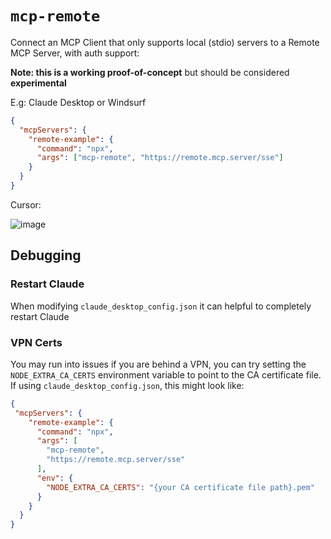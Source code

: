 # `mcp-remote`

Connect an MCP Client that only supports local (stdio) servers to a Remote MCP Server, with auth support:

**Note: this is a working proof-of-concept** but should be considered **experimental**

E.g: Claude Desktop or Windsurf

```json
{
  "mcpServers": {
    "remote-example": {
      "command": "npx",
      "args": ["mcp-remote", "https://remote.mcp.server/sse"]
    }
  }
}
```

Cursor:

![image](https://github.com/user-attachments/assets/14338bfa-a779-4e8a-a477-71f72cc5d99d)


## Debugging

### Restart Claude

When modifying `claude_desktop_config.json` it can helpful to completely restart Claude

### VPN Certs

You may run into issues if you are behind a VPN, you can try setting the `NODE_EXTRA_CA_CERTS`
environment variable to point to the CA certificate file. If using `claude_desktop_config.json`,
this might look like:

```json
{
 "mcpServers": {
    "remote-example": {
      "command": "npx",
      "args": [
        "mcp-remote",
        "https://remote.mcp.server/sse"
      ],
      "env": {
        "NODE_EXTRA_CA_CERTS": "{your CA certificate file path}.pem"
      }
    }
  }
}
```
